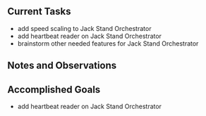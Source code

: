 ## Current Tasks

- add speed scaling to Jack Stand Orchestrator
- add heartbeat reader on Jack Stand Orchestrator
- brainstorm other needed features for Jack Stand Orchestrator

## Notes and Observations

## Accomplished Goals

- add heartbeat reader on Jack Stand Orchestrator

